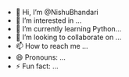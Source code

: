 - 👋 Hi, I’m @NishuBhandari
- 👀 I’m interested in ...
- 🌱 I’m currently learning  Python...
- 💞️ I’m looking to collaborate on ...
- 📫 How to reach me ...
- 😄 Pronouns: ...
- ⚡ Fun fact: ...

<!---
NishuBhandari/NishuBhandari is a ✨ special ✨ repository because its `README.md` (this file) appears on your GitHub profile.
You can click the Preview link to take a look at your changes.
--->
